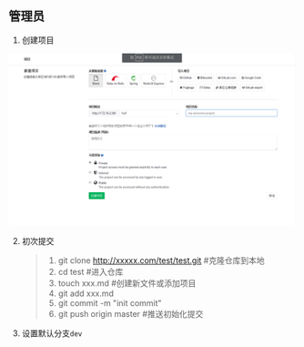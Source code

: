 ## 管理员

1. 创建项目

![](../../../image/create-new-project.png)

2. 初次提交

   > 1. git clone http://xxxxx.com/test/test.git #克隆仓库到本地
   > 2. cd test #进入仓库
   > 3. touch xxx.md #创建新文件或添加项目
   > 4. git add xxx.md
   > 5. git commit -m "init commit"
   > 6. git push origin master #推送初始化提交

3. 设置默认分支`dev`

   

    
